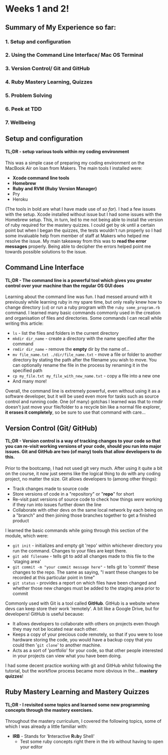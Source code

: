 # Weeks 1 and 2!

## Summary of My Experience so far:
### 1. Setup and configuration
### 2. Using the Command Line Interface/ Mac OS Terminal
### 3. Version Control/ Git and GitHub
### 4. Ruby Mastery Learning, Quizzes
### 5. Problem Solving
### 6. Peek at TDD
### 7. Wellbeing

## Setup and configuration
#### TL;DR - setup various tools within my coding environment
This was a simple case of preparing my coding environment on the MacBook Air on loan from Makers. The main tools I installed were:
* **Xcode command line tools**
* **Homebrew**
* **Ruby and RVM (Ruby Version Manager)**
* Pry
* Heroku

(The tools in bold are what I have made use of *so far*). I had a few issues with the setup. Xcode installed without issue but I had some issues with the Homebrew setup. This, in turn, led to me not being able to install the version of ruby required for the mastery quizzes. I could get by ok until a certain point but when I began the quizzes, the tests wouldn't run properly so I had some invaluable help from member of staff at Makers who helped me resolve the issue. My main takeaway from this was to **read the error messages** properly. Being able to decipher the errors helped point me towards possible solutions to the issue.  
  
## Command Line Interface
#### TL;DR - The command line is a powerful tool which gives you greater control over your machine than the regular OS GUI does
Learning about the command line was fun. I had messed around with it previously while learning ruby in my spare time, but only really knew how to change directory (`cd`) or run a ruby program with the `ruby some_program.rb` command. I learned many basic commands commonly used in the creation and organisation of files and directories. Some commands I can recall while writing this article:
* `ls` - list the files and folders in the current directory
* `mkdir dir_name` - create a directory with the name specified after the command
* `rmdir dir_name` - remove the **empty** dir by the name of...
* `mv file_name.txt ./dir/file_name.txt` - move a file or folder to another directory by stating the path after the filename you wish to move. You can optionally rename the file in the process by renaming it in the specified path
* `cp my_file.txt my_file_with_new_name.txt` - copy a file into a new one
* And many more!
  
Overall, the command line is extremely powerful, even without using it as a software developer, but it will be used even more for tasks such as source control and running code. One (of many) gotchas I learned was that to rmdir doesn't just move your file/folder to a recycle bin like a normal file explorer, **it erases it completely**, so be sure to use that command with care...

## Version Control (Git/ GitHub)
#### TL;DR - Version control is a way of tracking changes to your code so that you can re-visit working versions of your code, should you run into major issues. Git and GitHub are two (of many) tools that allow developers to do this.
Prior to the bootcamp, I had not used git very much. After using it quite a bit on the course, it now just seems like the logical thing to do with any coding project, no matter the size. Git allows developers to (among other things):
* Track changes made to source code
* Store versions of code in a "repository" or "**repo**" for short
* Re-visit past versions of source code to check how things *were* working if they run into issues further down the line
* Collaborate with other devs on the same local network by each being on a "branch" and then joining those branches together to get a finished product  

I learned the basic commands while going through this section of the module, which were:
* `git init` - initializes and empty git 'repo' within whichever directory you run the command. Changes to your files are kept there.
* `git add filename` - tells git to add all changes made to this file to the 'staging area'
* `git commit -m "your commit message here"` - tells git to 'commit' these changes to the repo. The same as saying, "I want these changes to be recorded at this particular point in time"
* `git status` - provides a report on which files have been changed and whether those new changes must be added to the staging area prior to commit
  
Commonly used with Git is a tool called **GitHub**. GitHub is a website where devs can keep store their work 'remotely'. A bit like a Google Drive, but for developers! GitHub is useful because:
* It allows developers to collaborate with others on projects even though they may not be located near each other.
* Keeps a copy of your precious code remotely, so that if you were to lose hardware storing the code, you would have a backup copy that you could then '`git clone`' to another machine.
* Acts as a sort of 'portfolio' for your code, so that other people interested in your projects can view what you have been doing.

I had some decent practice working with git and GitHub whilst following the tutorial, but the workflow process became more obvious in the... **mastery quizzes**!

## Ruby Mastery Learning and Mastery Quizzes
#### TL;DR - I revisited some topics and learned some new programming concepts through the mastery exercises.
Throughout the mastery curriculum, I covered the following topics, some of which I was already a little familiar with:
* **IRB** - Stands for '**I**nteractive **R**u**b**y Shell'
    * Test some ruby concepts right there in the irb without having to open your editor